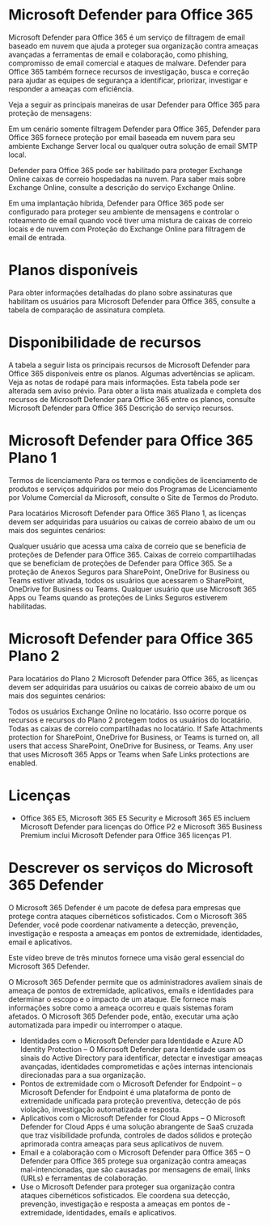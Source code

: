 # Microsoft Defender para Office 365

Microsoft Defender para Office 365 é um serviço de filtragem de email baseado em nuvem que ajuda a proteger sua organização contra ameaças avançadas a ferramentas de email e colaboração, como phishing, compromisso de email comercial e ataques de malware. Defender para Office 365 também fornece recursos de investigação, busca e correção para ajudar as equipes de segurança a identificar, priorizar, investigar e responder a ameaças com eficiência.

Veja a seguir as principais maneiras de usar Defender para Office 365 para proteção de mensagens:

Em um cenário somente filtragem Defender para Office 365, Defender para Office 365 fornece proteção por email baseada em nuvem para seu ambiente Exchange Server local ou qualquer outra solução de email SMTP local.

Defender para Office 365 pode ser habilitado para proteger Exchange Online caixas de correio hospedadas na nuvem. Para saber mais sobre Exchange Online, consulte a descrição do serviço Exchange Online.

Em uma implantação híbrida, Defender para Office 365 pode ser configurado para proteger seu ambiente de mensagens e controlar o roteamento de email quando você tiver uma mistura de caixas de correio locais e de nuvem com Proteção do Exchange Online para filtragem de email de entrada.

# Planos disponíveis
Para obter informações detalhadas do plano sobre assinaturas que habilitam os usuários para Microsoft Defender para Office 365, consulte a tabela de comparação de assinatura completa.

# Disponibilidade de recursos
A tabela a seguir lista os principais recursos de Microsoft Defender para Office 365 disponíveis entre os planos. Algumas advertências se aplicam. Veja as notas de rodapé para mais informações. Esta tabela pode ser alterada sem aviso prévio. Para obter a lista mais atualizada e completa dos recursos de Microsoft Defender para Office 365 entre os planos, consulte Microsoft Defender para Office 365 Descrição do serviço recursos.

# Microsoft Defender para Office 365 Plano 1

Termos de licenciamento
Para os termos e condições de licenciamento de produtos e serviços adquiridos por meio dos Programas de Licenciamento por Volume Comercial da Microsoft, consulte o Site de Termos do Produto.

Para locatários Microsoft Defender para Office 365 Plano 1, as licenças devem ser adquiridas para usuários ou caixas de correio abaixo de um ou mais dos seguintes cenários:

Qualquer usuário que acessa uma caixa de correio que se beneficia de proteções de Defender para Office 365.
Caixas de correio compartilhadas que se beneficiam de proteções de Defender para Office 365.
Se a proteção de Anexos Seguros para SharePoint, OneDrive for Business ou Teams estiver ativada, todos os usuários que acessarem o SharePoint, OneDrive for Business ou Teams.
Qualquer usuário que use Microsoft 365 Apps ou Teams quando as proteções de Links Seguros estiverem 
habilitadas.

# Microsoft Defender para Office 365 Plano 2

Para locatários do Plano 2 Microsoft Defender para Office 365, as licenças devem ser adquiridas para usuários ou caixas de correio abaixo de um ou mais dos seguintes cenários:

Todos os usuários Exchange Online no locatário. Isso ocorre porque os recursos e recursos do Plano 2 protegem todos os usuários do locatário.
Todas as caixas de correio compartilhadas no locatário.
If Safe Attachments protection for SharePoint, OneDrive for Business, or Teams is turned on, all users that access SharePoint, OneDrive for Business, or Teams.
Any user that uses Microsoft 365 Apps or Teams when Safe Links protections are enabled.


# Licenças

- Office 365 E5, Microsoft 365 E5 Security e Microsoft 365 E5 incluem Microsoft Defender para licenças do Office P2 e Microsoft 365 Business Premium inclui Microsoft Defender para Office 365 licenças P1.

# Descrever os serviços do Microsoft 365 Defender

O Microsoft 365 Defender é um pacote de defesa para empresas que protege contra ataques cibernéticos sofisticados. Com o Microsoft 365 Defender, você pode coordenar nativamente a detecção, prevenção, investigação e resposta a ameaças em pontos de extremidade, identidades, email e aplicativos.

Este vídeo breve de três minutos fornece uma visão geral essencial do Microsoft 365 Defender.

O Microsoft 365 Defender permite que os administradores avaliem sinais de ameaça de pontos de extremidade, aplicativos, emails e identidades para determinar o escopo e o impacto de um ataque. Ele fornece mais informações sobre como a ameaça ocorreu e quais sistemas foram afetados. O Microsoft 365 Defender pode, então, executar uma ação automatizada para impedir ou interromper o ataque.

- Identidades com o Microsoft Defender para Identidade e Azure AD Identity Protection – O Microsoft Defender para Identidade usam os sinais do Active Directory para identificar, detectar e investigar ameaças avançadas, identidades comprometidas e ações internas intencionais direcionadas para a sua organização.
- Pontos de extremidade com o Microsoft Defender for Endpoint – o Microsoft Defender for Endpoint é uma plataforma de ponto de extremidade unificada para proteção preventiva, detecção de pós  violação, investigação automatizada e resposta.
- Aplicativos com o Microsoft Defender for Cloud Apps – O Microsoft Defender for Cloud Apps é uma solução abrangente de SaaS cruzada que traz visibilidade profunda, controles de dados sólidos e proteção aprimorada contra ameaças para seus aplicativos de nuvem.
- Email e a colaboração com o Microsoft Defender para Office 365 – O Defender para Office 365 protege sua organização contra ameaças mal-intencionadas, que são causadas por mensagens de email, links (URLs) e ferramentas de colaboração.
- Use o Microsoft Defender para proteger sua organização contra ataques cibernéticos sofisticados. Ele coordena sua detecção, prevenção, investigação e resposta a ameaças em pontos de - extremidade, identidades, emails e aplicativos.
